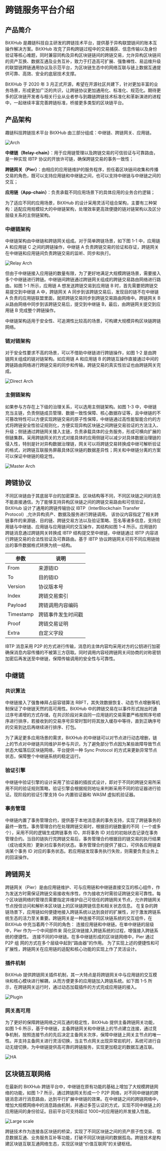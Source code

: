 # 跨链服务平台介绍

## 产品简介

BitXHub 是趣链科技自主研发的跨链技术平台，提供基于异构联盟链间的账本互操作解决方案。BitXHub 攻克了异构跨链过程中的交易捕获、信息传输以及身份验证等核心难题，同时兼容同构及异构区块链链间的跨链交易，允许异构区块链间的资产互换、数据互通及业务互补，致力于打造高可扩展、强鲁棒性、易运维升级的联盟链跨链通用协议及示范平台，为区块链生态中的网络互联与链上数据互通提供可靠、高效、安全的底层技术支撑。

BitXHub 于 2020 年 3 月正式开源，希望在开源社区共建下，针对更加丰富的业务场景，形成更加广泛的共识，让跨链协议更加通用化、标准化、规范化。期待更多的区块链开发者与相关行业从业者参与到趣链跨链技术标准化和革新演进的进程中，一起继续丰富完善跨链标准，桥接更多类型的区块链平台。

## 产品架构

趣链科技跨链技术平台 BitXHub 由三部分组成：中继链、跨链网关、应用链。

![Arch](../..//assets/arch.png)

**中继链（Relay-chain）**：用于应用链管理以及跨链交易的可信验证与可靠路由，是一种实现 IBTP 协议的开放许可链，确保跨链交易的事务一致性；

**跨链网关（Pier）**：由相应的应用链维护的服务程序，担任着区块链间收集和传播交易的角色，既可以支持应用链和中继链之间，也可以支持中继链与中继链之间的交互；

**应用链（App-chain）**：负责承载不同应用场景下的具体应用的业务合约逻辑；

为了适应不同的应用场景，BitXHub 的设计采用灵活可组合架构，主要有三种架构：适配应用规模较大的中继链架构，处理效率更高效便捷的链对链架构以及区分层级关系的主侧链架构。

### 中继链架构

中继链架构由中继链和跨链网关组成。对于简单跨链场景，如下图 1-1 中，应用链 A 和应用链 C 之间的跨链操作，中继链 A 负责跨链交易的验证和存证，跨链网关在中继链和应用链间负责跨链交易的监听、同步和执行。

![Relay Arch](../../assets/relay-arch.png)

但由于中继链接入应用链的数量有限，为了更好地满足大规模跨链场景，需要接入多个中继链进行跨链。中继链间跨链通过跨链网关组成的跨链交易路由网络进行路由。如图 1-1 所示，应用链 A 想发送跨链交易到应用链 B 时，首先需要把跨链交易提交到中继链 A 中，跨链网关 A 同步到该跨链交易后，发现目的链不在中继链 A 负责的应用链联盟里面，就把跨链交易同步到跨链交易路由网络中。跨链网关 B 从路由网络中同步到该跨链交易后，提交到中继链 B，最后，由跨链网关提交到应用链 B 完成整个跨链操作。

中继链架构适用于安全性、可追溯性比较高的场景，可构建大规模异构区块链跨链网络。

### 链对链架构

对于安全性要求不高的场景，可以不借助中继链进行跨链操作，如图 1-2 是由跨链网关组成的链对链架构。如应用链 A 和应用链 B 的跨链互操作直接通过中间的跨链路由网络进行跨链交易的同步和传输，跨链交易的真实性验证也由跨链网关完成。

![Direct Arch](../../assets/direct-arch.png)

### 主侧链架构

如果参与方存在上下级的治理关系，可以选用主侧链架构。如图 1-3 中，中继链充当主链，负责侧链成员管理、数据一致性保障、核心数据存证等，且中继链的不可篡改特性可以方便实现跨链交易的原子性保障，中继链通过高性能智能合约的方式将跨链安全性验证规则化，方便实现异构区块链之间跨链交易验证的方法注入、升级；侧链通过跨链网关接入主链，负责承载具体的业务服务，形成可横向扩展的侧链集群。采用跨链网关的方式对接具体的应用侧链可以减少对具体数据治理链的侵入性，特别是针对异构数据治理链，网关可以将跨链交易转换成中继可解析验证的格式，对跨链互联服务屏蔽具体区块链的数据差异性；网关和中继链分离的方案可以保证中继链的稳定性。

![Master Arch](../../assets/master-arch.png)

## 跨链协议

不同区块链由于其底层平台的加密算法、区块结构等不同，不同区块链之间的消息不能直接通信。为了能够支持异构区块链之间的跨链交易路由和可信验证，BitXHub 设计了通用的跨链传输协议 IBTP（InterBlockchain Transfer Protocol）,允许异构资产、数据及服务进行跨链调用。
该协议内容指定了相关跨链事件的来源链、目的链、跨链交易方法以及验证策略、签名等诸多信息，支持应用链与中继链、应用链与应用链间的交互操作，其结构如图 1-4 所示。应用链的跨链消息通过跨链网关转换成 IBTP 结构提交至中继链，中继链通过 IBTP 内容进行跨链交易的合法性验证及可靠路由。基于 IBTP 协议跨链网关可将不同应用链抛出的事件数据格式转换为统一结构。

| 参数         | 说明                                  |
| -------------- | ------------------------------------- |
| From       | 来源链ID            |
| To         | 目的链ID            |
| Version    | 协议版本号           |
| Index      | 跨链交易索引         |
| Payload    | 跨链调用内容编码      |
| Timestamp  | 跨链事件发生时间戳    |
| Proof      | 跨链交易证明         |
| Extra      | 自定义字段           |

IBTP 消息采用 P2P 的方式进行传输，消息的主体内容均采用对方的公钥进行加密确保消息内容传播的不被第三方窃取。同时调用内容经跨链网关间协商的对称密钥加密后再发送至中继链，保障传输调用的安全性与可靠性。

## 中继链

### 共识算法

中继链接入了强鲁棒拜占庭容错算法 RBFT，其失效数据恢复、动态节点增删等机制保证了中继链天然的高可用性。BitXHub 中的跨链交易在以事件形式抛出时通过序号递增的方式存储，在共识阶段对来自同一应用链的交易需要严格按照序号顺序进行排序，若接收到的交易序号异常时暂时将其放入缓存中等待，直到正确序号的交易到达后再继续进行排序、打包。

为了满足更多应用场景的需求，BitXHub 的中继链可以对节点进行动态增删，链上的节点对中继链共同维护并参与共识，为了避免部分节点因为某些故障导致节点状态大幅落后区块链网络，平台提供一种 Sync Protocol 的方式来更新异常节点状态，保障整个中继链系统的稳定运行。

### 验证引擎

中继链中验证引擎的设计采用了验证器的插拔式设计，即对于不同的跨链交易所采用不同的验证规则策略，验证引擎会根据规则地址来判断采用不同的验证器进行验证。现阶段的验证引擎支持 Go 内置验证器和 WASM 虚拟机验证器。

### 事务管理

中继链内置了事务管理合约，提供基于本地消息表的事务支持，实现了跨链事务的最终一致性。事务管理合约在处理跨链交易时，根据目的链数量的不同（一个或多个），采用不同的逻辑生成跨链事务 ID，并将事务 ID 对应的初始状态记录在事务管理合约。当目的链执行完跨链交易后，事务管理合约根据目的链交易的执行结果（成功或失败）更新对应事务的状态。事务管理合约提供了接口，可供各应用链查询某个事务 ID 对应的事务状态。若应用链发现事务执行失败，则需要负责业务上的回滚操作。

## 跨链网关

跨链网关（Pier）是由应用链维护、可与应用链和中继链直接交互的核心组件，作为发送方时需保证跨链交易接收有序性，作为接收方时需验证跨链交易可靠性。每个区块链网络的管理员需要指定并维护自己可信任的跨链网关节点，允许跨链网关节点授信访问和解析本区块链上的区块链跨链信息和相关状态信息。
在复杂的跨链场景下，应用链如何便捷地接入跨链系统以达到良好的扩展性，对于激发跨链系统生态的活力至关重要。跨链网关是一种连接不同区块链系统的交互组件，在 BitXHub 中充当着两个不同的角色：
连接应用链和中继链。在单中继链的层级中，Pier 作为一个中间部件来 简化区块链接入跨链系统的过程，增强接入跨链系统的便捷性。
连接不同的中继链。在多中继链形成的区块链网络中，Pier 通过 P2P 组 网的方式在多个层级中起到“路由器”的作用。
为了实现上述的便捷性和可扩展性，跨链网关在应用链的适配和核心功能的实现上作了灵活设计。

### 插件机制

BitXHub 提供跨链网关插件机制，其一大特点是将跨链网关中与应用链的交互模块和核心模块进行解耦，从而方便更多的应用链加入跨链系统。如下图 1-5 所示，在跨链网关运行时，通过动态加载插件的方式完成应用链的接入。

![Plugin](../../assets/plugin.png)

### 网关高可用

为了更好的保障跨链网络之间互通的稳定性，BitXHub 提供主备跨链网关功能，如图 1-6 所示，基于中继链，主备跨链网关和中继链上的节点建立连接，通过竞争机制，按照连接节点的先后决定主备网关次序，保障中继链上网关主节点的唯一性。并支持主备网关进行灵活切换，当主节点网关出现异常宕机时，系统可进行自动无缝切换，为中继链提供高可靠的跨链服务，实现更加稳定的数据互通互联。

![HA](../../assets/ha.png)

## 区块链互联网络

在最新的 BitXHub 跨链平台中，中继链在原有功能的基础上增加了大规模跨链网络的功能，如图 1-7 所示，通过跨链网关形成一个 P2P 网络，对不同中继链的跨链消息进行消息路由，达到平行扩展中继链的效果。在中继链之间的跨链网络中，增加大规模网络中的消息路由机制，并通过多签认证的方式，实现不同中继链上的应用链间的身份验证。目前平台可支持超过 1000+的应用链的并发接入性能。

![Large scale](../../assets/large-scale.png)

跨链技术作为连接各区块链的桥梁，实现了不同区块链之间的资产原子性交易、信息数据互通、业务服务互补等功能，打破不同区块链间的数据孤岛。跨链技术是构建区块链互联互通网络生态，实现区块链“价值互联网”的关键枢纽。

